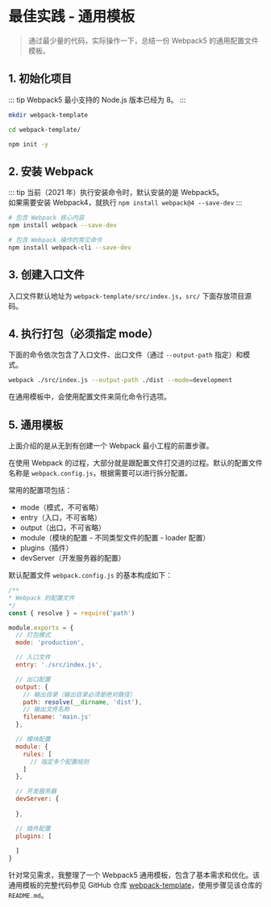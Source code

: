 # 最佳实践 - 通用模板

> 通过最少量的代码，实际操作一下，总结一份 Webpack5 的通用配置文件模板。

## 1. 初始化项目

::: tip
Webpack5 最小支持的 Node.js 版本已经为 8。
:::

```bash
mkdir webpack-template

cd webpack-template/

npm init -y
```

## 2. 安装 Webpack

::: tip
当前（2021 年）执行安装命令时，默认安装的是 Webpack5。  
如果需要安装 Webpack4，就执行 `npm install webpack@4 --save-dev`
:::

```bash
# 包含 Webpack 核心内容
npm install webpack --save-dev

# 包含 Webpack 操作的常见命令
npm install webpack-cli --save-dev
```

## 3. 创建入口文件

入口文件默认地址为 `webpack-template/src/index.js`，`src/` 下面存放项目源码。

## 4. 执行打包（必须指定 mode）

下面的命令依次包含了入口文件、出口文件（通过 `--output-path` 指定）和模式。

```bash
webpack ./src/index.js --output-path ./dist --mode=development
```

在通用模板中，会使用配置文件来简化命令行选项。

## 5. 通用模板

上面介绍的是从无到有创建一个 Webpack 最小工程的前置步骤。

在使用 Webpack 的过程，大部分就是跟配置文件打交道的过程。默认的配置文件名称是 `webpack.config.js`，根据需要可以进行拆分配置。

常用的配置项包括：

* mode（模式，不可省略）
* entry（入口，不可省略）
* output（出口，不可省略）
* module（模块的配置 - 不同类型文件的配置 - loader 配置）
* plugins（插件）
* devServer（开发服务器的配置）

默认配置文件 `webpack.config.js` 的基本构成如下：

```javascript
/**
* Webpack 的配置文件
*/
const { resolve } = require('path')

module.exports = {
  // 打包模式
  mode: 'production',

  // 入口文件
  entry: './src/index.js',

  // 出口配置
  output: {
    // 输出目录（输出目录必须是绝对路径）
    path: resolve(__dirname, 'dist'),
    // 输出文件名称
    filename: 'main.js'
  },

  // 模块配置
  module: {
    rules: [
      // 指定多个配置规则
    ]
  },

  // 开发服务器
  devServer: {
  
  },

  // 插件配置
  plugins: [
  
  ]
}
```

针对常见需求，我整理了一个 Webpack5 通用模板，包含了基本需求和优化。该通用模板的完整代码参见 GitHub 仓库 [webpack-template](https://github.com/wenyuan/webpack-template)，使用步骤见该仓库的 `README.md`。

